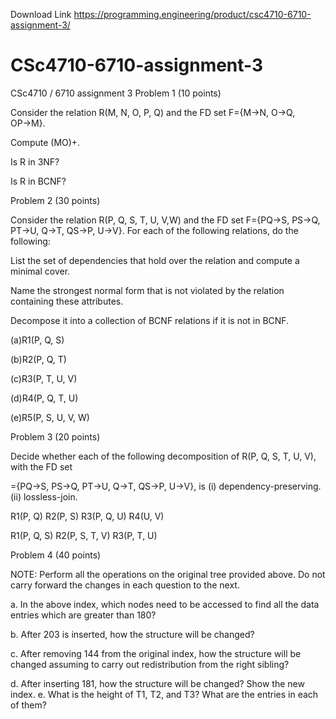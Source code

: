 Download Link  https://programming.engineering/product/csc4710-6710-assignment-3/



# CSc4710-6710-assignment-3
CSc4710 / 6710 assignment 3
Problem 1 (10 points)

Consider the relation R(M, N, O, P, Q) and the FD set F={M→N, O→Q, OP→M}.

Compute (MO)+.

Is R in 3NF?

Is R in BCNF?

Problem 2 (30 points)

Consider the relation R(P, Q, S, T, U, V,W) and the FD set F={PQ→S, PS→Q, PT→U, Q→T, QS→P, U→V}. For each of the following relations, do the following:

List the set of dependencies that hold over the relation and compute a minimal cover.

Name the strongest normal form that is not violated by the relation containing these attributes.

Decompose it into a collection of BCNF relations if it is not in BCNF.

(a)R1(P, Q, S)

(b)R2(P, Q, T)

(c)R3(P, T, U, V)

(d)R4(P, Q, T, U)

(e)R5(P, S, U, V, W)

Problem 3 (20 points)

Decide whether each of the following decomposition of R(P, Q, S, T, U, V), with the FD set

={PQ→S, PS→Q, PT→U, Q→T, QS→P, U→V}, is (i) dependency-preserving. (ii) lossless-join.

R1(P, Q) R2(P, S) R3(P, Q, U) R4(U, V)

R1(P, Q, S) R2(P, S, T, V) R3(P, T, U)

Problem 4 (40 points)


NOTE: Perform all the operations on the original tree provided above. Do not carry forward the changes in each question to the next.

a. In the above index, which nodes need to be accessed to find all the data entries which are greater than 180?

b. After 203 is inserted, how the structure will be changed?

c. After removing 144 from the original index, how the structure will be changed assuming to carry out redistribution from the right sibling?

d. After inserting 181, how the structure will be changed? Show the new index. e. What is the height of T1, T2, and T3? What are the entries in each of them?
